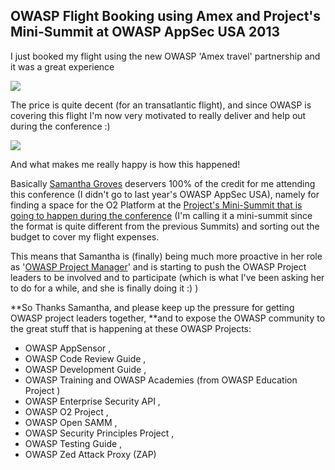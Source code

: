 ##  OWASP Flight Booking using Amex and Project's Mini-Summit at OWASP AppSec USA 2013 

I just booked my flight using the new OWASP 'Amex travel' partnership and it was a great experience  
  
[![](images/Screen_Shot_2013-09-23_at_12_51_54.png)](http://1.bp.blogspot.com/-zLt8DDYclds/UkArsIoEvhI/AAAAAAAADgw/--fSE2hvQZM/s1600/Screen+Shot+2013-09-23+at+12.51.54.png)

The price is quite decent (for an transatlantic flight), and since OWASP is covering this flight I'm now very motivated to really deliver and help out during the conference :)

[![](images/Screen_Shot_2013-09-23_at_12_53_52.png)](http://2.bp.blogspot.com/-uiqpVDZAUb4/UkAr9wsO-OI/AAAAAAAADg4/62IL0G606Pw/s1600/Screen+Shot+2013-09-23+at+12.53.52.png)

  
And what makes me really happy is how this happened!

Basically [Samantha Groves](https://www.owasp.org/index.php/User:Samantha_Groves) deservers 100% of the credit for me attending this conference (I didn't go to last year's OWASP AppSec USA), namely for finding a space for the O2 Platform at the [Project's Mini-Summit that is going to happen during the conference](http://appsecusa.org/2013/activities/owasp-project-summit/) (I'm calling it a mini-summit since the format is quite different from the previous Summits) and sorting out the budget to cover my flight expenses.

This means that Samantha is (finally) being much more proactive in her role as '[OWASP Project Manager](https://www.owasp.org/index.php/Category:OWASP_Project#tab=PM_Information)' and is starting to push the OWASP Project leaders to be involved and to participate (which is what I've been asking her to do for a while, and she is finally doing it :)  )

**So Thanks Samantha, and please keep up the pressure for getting OWASP project leaders together, **and to expose the OWASP community to the great stuff that is happening at these OWASP Projects:

  * OWASP AppSensor , 
  * OWASP Code Review Guide , 
  * OWASP Development Guide , 
  * OWASP Training and OWASP Academies (from OWASP Education Project )
  * OWASP Enterprise Security API , 
  * OWASP O2 Project , 
  * OWASP Open SAMM , 
  * OWASP Security Principles Project , 
  * OWASP Testing Guide , 
  * OWASP Zed Attack Proxy (ZAP)
